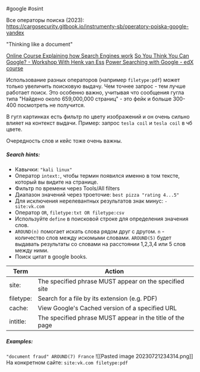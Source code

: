 #google #osint


Все операторы поиска (2023): https://cargosecurity.gitbook.io/instrumenty-sb/operatory-poiska-google-yandex

"Thinking like a document"

[Online Course Explaining how Search Engines work](https://tryhackme.com/room/googledorking)
[So You Think You Can Google? - Workshop With Henk van Ess](https://www.youtube.com/watch?v=uyqXS5lL-mc)
[Power Searching with Google - edX course](https://www.edx.org/course/power-searching-with-google)

Использование разных операторов (например `filetype:pdf`)  может только увеличить поисковую выдачу. Чем точнее запрос - тем лучше работает поиск. Это особенно важно, учитывая что сообщения гугла типа "Найдено около 659,000,000 страниц" - это фейк и больше 300-400 посмотреть не получится.

В гугл картинках есть фильтр по цвету изображений и он очень сильно влияет на контекст выдачи. Пример: запрос `tesla coil` и `tesla coil` в чб цвете.

Очередность слов и кейс тоже очень важны.
##### Search hints:
- Кавычки: `"kali linux"`
- Оператор `intext:`, чтобы термин появился именно в том тексте, который вы видите на странице.
- Фильтр по времени через Tools/All filters
- Диапазон значений через троеточие: `best pizza "rating 4...5"`
- Для исключения нерелевантных результатов знак минус: `-site:vk.com`
- Оператор `OR`, `filetype:txt OR filetype:csv`
- Используйте `define` в поисковой строке для определения значения слов.
- `AROUND(n)` помогает искать слова рядом друг с другом. `n` - количество слов между искомыми словами. `AROUND(5)` будет выдавать результаты со словами на расстоянии 1,2,3,4 или 5 слов между ними.
- Поиск цитат в google books.
  
| Term | Action |
| -------- | -------- |
| site: | The specified phrase MUST appear on the specified site |
| filetype: | Search for a file by its extension (e.g. PDF) |
| cache: | View Google's Cached version of a specified URL |
| intitle: | The specified phrase MUST appear in the title of the page |


##### Examples:
`"document fraud" AROUND(7) France`
![[Pasted image 20230721234314.png]]
На конкретном сайте: `site:vk.com filetype:pdf`